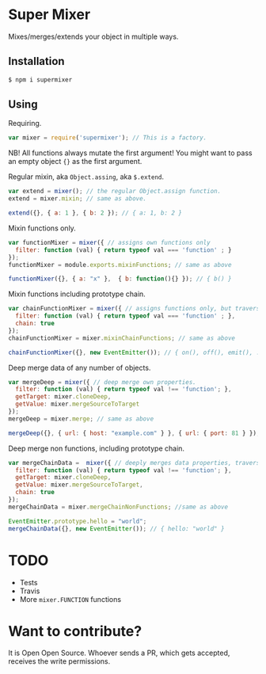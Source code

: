 # Super Mixer

Mixes/merges/extends your object in multiple ways.

## Installation
```sh
$ npm i supermixer
```

## Using
Requiring.
```js
var mixer = require('supermixer'); // This is a factory.
```

NB! All functions always mutate the first argument!
You might want to pass an empty object `{}` as the first argument.

Regular mixin, aka `Object.assing`, aka `$.extend`.
```js
var extend = mixer(); // the regular Object.assign function.
extend = mixer.mixin; // same as above.

extend({}, { a: 1 }, { b: 2 }); // { a: 1, b: 2 }
```

Mixin functions only.
```js
var functionMixer = mixer({ // assigns own functions only
  filter: function (val) { return typeof val === 'function' ; }
});
functionMixer = module.exports.mixinFunctions; // same as above

functionMixer({}, { a: "x" },  { b: function(){} }); // { b() }
```

Mixin functions including prototype chain.
```js
var chainFunctionMixer = mixer({ // assigns functions only, but traverse through the protorype chain
  filter: function (val) { return typeof val === 'function' ; },
  chain: true
});
chainFunctionMixer = mixer.mixinChainFunctions; // same as above

chainFunctionMixer({}, new EventEmitter()); // { on(), off(), emit(), ... }
```

Deep merge data of any number of objects.
```js
var mergeDeep = mixer({ // deep merge own properties.
  filter: function (val) { return typeof val !== 'function'; },
  getTarget: mixer.cloneDeep,
  getValue: mixer.mergeSourceToTarget
});
mergeDeep = mixer.merge; // same as above

mergeDeep({}, { url: { host: "example.com" } }, { url: { port: 81 } }); // { url: { host: "example.com", port: 81 } }
```

Deep merge non functions, including prototype chain.
```js
var mergeChainData =  mixer({ // deeply merges data properties, traversing through prototype chain
  filter: function (val) { return typeof val !== 'function'; },
  getTarget: mixer.cloneDeep,
  getValue: mixer.mergeSourceToTarget,
  chain: true
});
mergeChainData = mixer.mergeChainNonFunctions; //same as above

EventEmitter.prototype.hello = "world";
mergeChainData({}, new EventEmitter()); // { hello: "world" }
```

# TODO
* Tests
* Travis
* More `mixer.FUNCTION` functions

# Want to contribute?
It is Open Open Source. Whoever sends a PR, which gets accepted, receives the write permissions.
